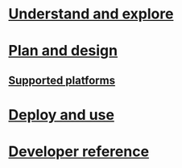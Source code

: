 # [Understand and explore](/MIM/Understand/microsoft-identity-manager-2016.html)
# [Plan and design](/MIM/PlanDesign/jourey-plan-design.html)
## [Supported platforms](microsoft-identity-manager-2016-supported-platforms.md)
# [Deploy and use](/MIM/DeployUse/microsoft-identity-manager-deploy.html)
# [Developer reference](/MIM/reference/microsoft-identity-manager-2016-developer-reference.html)

